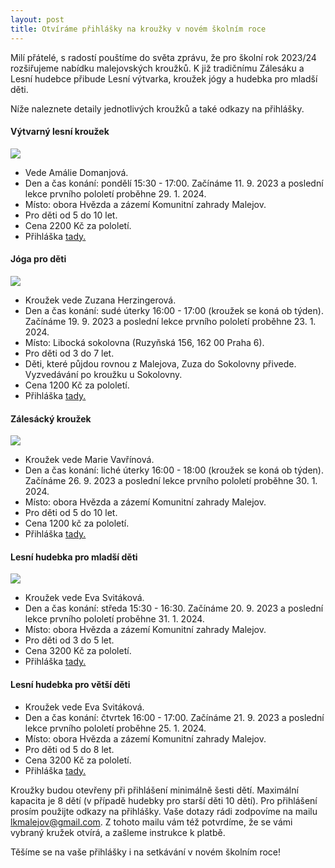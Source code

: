 ```yaml
---
layout: post
title: Otvíráme přihlášky na kroužky v novém školním roce 
---
```


Milí přátelé, s radostí pouštíme do světa zprávu, že pro školní rok 2023/24 rozšiřujeme nabídku malejovských kroužků. K již tradičnímu Zálesáku a Lesní hudebce přibude Lesní výtvarka, kroužek jógy a hudebka pro mladší děti.

Níže naleznete detaily jednotlivých kroužků a také odkazy na přihlášky.


#### Výtvarný lesní kroužek

![](/assets/article_images/vytvarka_plakat2023.jpg)
 
- Vede Amálie Domanjová.
- Den a čas konání: pondělí 15:30 - 17:00. Začínáme 11. 9. 2023 a poslední lekce prvního pololetí proběhne 29. 1. 2024.
- Místo: obora Hvězda a zázemí Komunitní zahrady Malejov.
- Pro děti od 5 do 10 let.
- Cena 2200 Kč za pololetí.
- Přihláška [tady.](https://docs.google.com/forms/d/e/1FAIpQLSdqD7Da-CtcXC9F1543vguPp0QZnCrOZu0mu30tLzOfq8bD-A/viewform?usp=sf_link)


#### Jóga pro děti

![](/assets/article_images/joga_plakat2023.jpg)

- Kroužek vede Zuzana Herzingerová.
- Den a čas konání: sudé úterky 16:00 - 17:00 (kroužek se koná ob týden). Začínáme 19. 9. 2023 a poslední lekce prvního pololetí proběhne 23. 1. 2024.
- Místo: Libocká sokolovna (Ruzyňská 156, 162 00 Praha 6).
- Pro děti od 3 do 7 let.
- Děti, které půjdou rovnou z Malejova, Zuza do Sokolovny přivede. Vyzvedávání po kroužku u Sokolovny.
- Cena 1200 Kč za pololetí.
- Přihláška [tady.](https://docs.google.com/forms/d/e/1FAIpQLSdEtSJy3UNGfJEtPiVu4PwRafd21MIbEng_UBEGQbEaxXkJmw/viewform?usp=sf_link)


#### Zálesácký kroužek

![](/assets/article_images/zalesak_plakat2023.jpg)

- Kroužek vede Marie Vavřínová.
- Den a čas konání: liché úterky 16:00 - 18:00 (kroužek se koná ob týden). Začínáme 26. 9. 2023 a poslední lekce prvního pololetí proběhne 30. 1. 2024.
- Místo: obora Hvězda a zázemí Komunitní zahrady Malejov.
- Pro děti od 5 do 10 let.
- Cena 1200 kč za pololetí.
- Přihláška [tady.](https://docs.google.com/forms/d/e/1FAIpQLSfFZfwyq77k-BP00vYwkyz2O7id0KExIYBKhbW_AtDF_hXvBw/viewform?usp=sf_link)


#### Lesní hudebka pro mladší děti

![](/assets/article_images/hudebka_plakat2023.jpg)

- Kroužek vede Eva Svitáková.
- Den a čas konání: středa 15:30 - 16:30. Začínáme 20. 9. 2023 a poslední lekce prvního pololetí proběhne 31. 1. 2024.
- Místo: obora Hvězda a zázemí Komunitní zahrady Malejov.
- Pro děti od 3 do 5 let.
- Cena 3200 Kč za pololetí.
- Přihláška [tady.](https://docs.google.com/forms/d/e/1FAIpQLSc4sIasmKWfgDg_f0iPuIPkyLm1RxEVR_FmBwEc5vCDo0o9qQ/viewform?usp=sf_link)


#### Lesní hudebka pro větší děti

- Kroužek vede Eva Svitáková.
- Den a čas konání: čtvrtek 16:00 - 17:00. Začínáme 21. 9. 2023 a poslední lekce prvního pololetí proběhne 25. 1. 2024.
- Místo: obora Hvězda a zázemí Komunitní zahrady Malejov.
- Pro děti od 5 do 8 let.
- Cena 3200 Kč za pololetí.
- Přihláška [tady.](https://docs.google.com/forms/d/e/1FAIpQLSf0NQO-S18HVxZfNdINGhbGR4IfDyZDg8XuN0tK0mFkwsCe7w/viewform?usp=sf_link)

Kroužky budou otevřeny při přihlášení minimálně šesti dětí. Maximální kapacita je 8 dětí (v případě hudebky pro starší děti 10 dětí).
Pro přihlášení prosím použijte odkazy na přihlášky. Vaše dotazy rádi zodpovíme na mailu lkmalejov@gmail.com. Z tohoto mailu vám též potvrdíme, že se vámi vybraný kružek otvírá, a zašleme instrukce k platbě.

Těšíme se na vaše přihlášky i na setkávání v novém školním roce!
